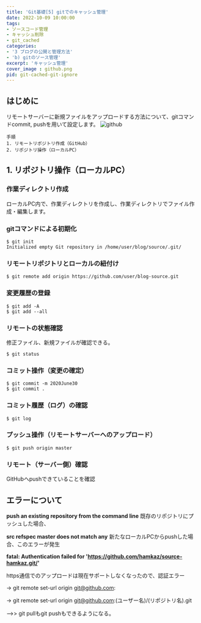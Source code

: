 ```yaml
---
title: 'Git基礎[5] gitでのキャッシュ管理'
date: 2022-10-09 10:00:00
tags:
- ソースコード管理
- キャッシュ削除
- git_cached
categories:
- '3 ブログの公開と管理方法'
- 'b) gitのソース管理'
excerpt: 'キャッシュ管理'
cover_image : github.png
pid: git-cached-git-ignore
---
```


## はじめに
リモートサーバーに新規ファイルをアップロードする方法について、gitコマンドcommit, pushを用いて設定します。 
![github](https://burturki.sirv.com/diy/github.png?w=300)

```
手順
1. リモートリポジトリ作成（GitHub）
2. リポジトリ操作（ローカルPC）
```

## 1. リポジトリ操作（ローカルPC）

### 作業ディレクトリ作成
ローカルPC内で、作業ディレクトリを作成し、作業ディレクトリでファイル作成・編集します。

### gitコマンドによる初期化
```
$ git init
Initialized empty Git repository in /home/user/blog/source/.git/
```

### リモートリポジトリとローカルの紐付け
```
$ git remote add origin https://github.com/user/blog-source.git
```

### 変更履歴の登録
```
$ git add -A
$ git add --all
```

### リモートの状態確認
修正ファイル、新規ファイルが確認できる。
```
$ git status
```

### コミット操作（変更の確定）
```
$ git commit -m 2020June30
$ git commit .
```

### コミット履歴（ログ）の確認
```
$ git log
```

### プッシュ操作（リモートサーバーへのアップロード）
```
$ git push origin master
```

### リモート（サーバー側）確認
GitHubへpushできていることを確認

## エラーについて
**push an existing repository from the command line**
既存のリポジトリにプッシュした場合、

**src refspec master does not match any**
新たなローカルPCからpushした場合、このエラーが発生

**fatal: Authentication failed for 'https://github.com/hamkaz/source-hamkaz.git/'**

https通信でのアップロードは現在サポートしなくなったので、認証エラー

-> git remote set-url origin git@github.com:

-> git remote set-url origin git@github.com:(ユーザー名)/(リポジトリ名).git

-->> git pullもgit pushもできるようになる。
